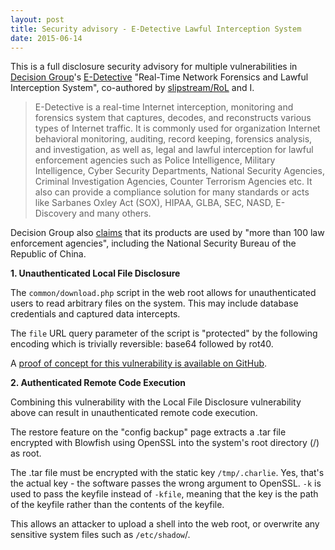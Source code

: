 ```yaml
---
layout: post
title: Security advisory - E-Detective Lawful Interception System
date: 2015-06-14
---
```


This is a full disclosure security advisory for multiple vulnerabilities in [Decision Group](http://www.edecision4u.com/index.html)'s [E-Detective](http://www.edecision4u.com/E-DETECTIVE.html) "Real-Time Network Forensics and Lawful Interception System", co-authored by [slipstream/RoL](https://twitter.com/TheWack0lian) and I.

>E-Detective is a real-time Internet interception, monitoring and forensics system that captures, decodes, and reconstructs various types of Internet traffic. It is commonly used for organization Internet behavioral monitoring, auditing, record keeping, forensics analysis, and investigation, as well as, legal and lawful interception for lawful enforcement agencies such as Police Intelligence, Military Intelligence, Cyber Security Departments, National Security Agencies, Criminal Investigation Agencies, Counter Terrorism Agencies etc. It also can provide a compliance solution for many standards or acts like Sarbanes Oxley Act (SOX), HIPAA, GLBA, SEC, NASD, E-Discovery and many others.

Decision Group also [claims](http://www.edecision4u.com/HTTPS-SSL.html) that its products are used by "more than 100 law enforcement agencies", including the National Security Bureau of the Republic of China.

**1. Unauthenticated Local File Disclosure**

The `common/download.php` script in the web root allows for unauthenticated users to read arbitrary files on the system. This may include database credentials and captured data intercepts.

The `file` URL query parameter of the script is "protected" by the following encoding which is trivially reversible: base64 followed by rot40.

A [proof of concept for this vulnerability is available on GitHub](https://github.com/musalbas/edetective-poc/blob/master/pwned-detective.py).

**2. Authenticated Remote Code Execution**

Combining this vulnerability with the Local File Disclosure vulnerability above can result in unauthenticated remote code execution.

The restore feature on the "config backup" page extracts a .tar file encrypted with Blowfish using OpenSSL into the system's root directory (/) as root.

The .tar file must be encrypted with the static key `/tmp/.charlie`. Yes, that's the actual key - the software passes the wrong argument to OpenSSL. `-k` is used to pass the keyfile instead of `-kfile`, meaning that the key is the path of the keyfile rather than the contents of the keyfile.

This allows an attacker to upload a shell into the web root, or overwrite any sensitive system files such as `/etc/shadow`/.